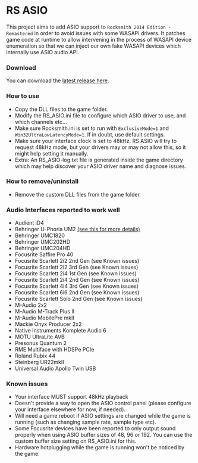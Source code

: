 # RS ASIO

This project aims to add ASIO support to `Rocksmith 2014 Edition - Remastered` in order to avoid issues with some WASAPI drivers.
It patches game code at runtime to allow intervening in the process of WASAPI device enumeration so that we can inject our own fake WASAPI devices which internally use ASIO audio API.

### Download

You can download the [latest release here](https://github.com/mdias/rs_asio/releases/latest).

### How to use

- Copy the DLL files to the game folder.
- Modify the RS_ASIO.ini file to configure which ASIO driver to use, and which channels etc...
- Make sure Rocksmith.ini is set to run with `ExclusiveMode=1` and `Win32UltraLowLatencyMode=1`. If in doubt, use default settings.
- Make sure your interface clock is set to 48kHz. RS ASIO will try to request 48kHz mode, but your drivers may or may not allow this, so it might help setting it manually.
- Extra: An RS_ASIO-log.txt file is generated inside the game directory which may help discover your ASIO driver name and diagnose issues.

### How to remove/uninstall

- Remove the custom DLL files from the game folder.

### Audio Interfaces reported to work well

- Audient iD4
- Behringer U-Phoria UM2 [(see this for more details)](https://github.com/mdias/rs_asio/issues/7)
- Behringer UMC1820
- Behringer UMC202HD
- Behringer UMC204HD
- Focusrite Saffire Pro 40
- Focusrite Scarlett 2i2 2nd Gen (see Known issues)
- Focusrite Scarlett 2i2 3rd Gen (see Known issues)
- Focusrite Scarlett 2i4 1st Gen (see Known issues)
- Focusrite Scarlett 2i4 2nd Gen (see Known issues)
- Focusrite Scarlett 4i4 3rd Gen (see Known issues)
- Focusrite Scarlett 6i6 2nd Gen (see Known issues)
- Focusrite Scarlett Solo 2nd Gen (see Known issues)
- M-Audio 2x2
- M-Audio M-Track Plus II
- M-Audio MobilePre mkII
- Mackie Onyx Producer 2x2
- Native Instruments Komplete Audio 6
- MOTU UltraLite AVB
- Presonus Quantum 2
- RME Multiface with HDSPe PCIe
- Roland Rubix 44
- Steinberg UR22mkII
- Universal Audio Apollo Twin USB

### Known issues

- Your interface MUST support 48kHz playback
- Doesn't provide a way to open the ASIO control panel (please configure your interface elsewhere for now, if needed).
- Will need a game reboot if ASIO settings are changed while the game is running (such as changing sample rate, sample type etc).
- Some Focusrite devices have been reported to only output sound properly when using ASIO buffer sizes of 48, 96 or 192. You can use the custom buffer size setting on RS_ASIO.ini for this.
- Hardware hotplugging while the game is running won't be noticed by the game.

